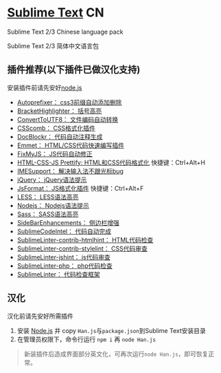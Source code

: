 [Sublime Text](http://www.sublimetext.com/) CN
===============

Sublime Text 2/3 Chinese language pack

Sublime Text 2/3 简体中文语言包

## 插件推荐(以下插件已做汉化支持) ##

安装插件前请先安好[node.js](http://nodejs.org/download/)

- [Autoprefixer：						css3前缀自动添加删除](https://packagecontrol.io/packages/Autoprefixer)
- [BracketHighlighter：					括号高亮](https://packagecontrol.io/packages/BracketHighlighter)
- [ConvertToUTF8：						文件编码自动转换](https://packagecontrol.io/packages/ConvertToUTF8)
- [CSScomb：							CSS格式化插件](https://packagecontrol.io/packages/CSScomb)
- [DocBlockr：							代码自动注释生成](https://packagecontrol.io/packages/DocBlockr)
- [Emmet：								HTML/CSS代码快速编写插件](https://packagecontrol.io/packages/Emmet)
- [FixMyJS：							JS代码自动修正](https://packagecontrol.io/packages/FixMyJS)
- [HTML-CSS-JS Prettify:				HTML和CSS代码格式化](https://packagecontrol.io/packages/HTML-CSS-JS%20Prettify)	快捷键：Ctrl+Alt+H
- [IMESupport：							解决输入法不跟光标bug](https://packagecontrol.io/packages/IMESupport)
- [jQuery：								jQuery语法提示](https://packagecontrol.io/packages/jQuery)
- [JsFormat：							JS格式化插件](https://packagecontrol.io/packages/JsFormat)						快捷键：Ctrl+Alt+F
- [LESS：								LESS语法高亮](https://packagecontrol.io/packages/LESS)
- [Nodejs：								Nodejs语法提示](https://packagecontrol.io/packages/Nodejs)
- [Sass：								SASS语法高亮](https://packagecontrol.io/packages/Sass)
- [SideBarEnhancements：				侧边栏增强](https://packagecontrol.io/packages/SideBarEnhancements)
- [SublimeCodeIntel：					代码自动完成](https://packagecontrol.io/packages/SublimeCodeIntel)
- [SublimeLinter-contrib-htmlhint：		HTML代码检查](https://packagecontrol.io/packages/SublimeLinter-contrib-htmlhint)
- [SublimeLinter-contrib-stylelint：	CSS代码审查](https://packagecontrol.io/packages/SublimeLinter-contrib-stylelint)
- [SublimeLinter-jshint：				js代码审查](https://packagecontrol.io/packages/SublimeLinter-jshint)
- [SublimeLinter-php：					php代码检查](https://packagecontrol.io/packages/SublimeLinter-php)
- [SublimeLinter：						代码检查框架](https://sublimelinter.readthedocs.org/)

## 汉化 ##

汉化前请先安好所需插件

1. 安装 [Node.js](https://nodejs.org/) 并 copy `Han.js`与`package.json`到Sublime Text安装目录
1. 在管理员权限下，命令行运行 `npm i` 再 `node Han.js`

> 新装插件后造成界面部分英文化，可再次运行`node Han.js`，即可恢复正常。